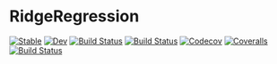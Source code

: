 # RidgeRegression

[![Stable](https://img.shields.io/badge/docs-stable-blue.svg)](https://nignatiadis.github.io/RidgeRegression.jl/stable)
[![Dev](https://img.shields.io/badge/docs-dev-blue.svg)](https://nignatiadis.github.io/RidgeRegression.jl/dev)
[![Build Status](https://travis-ci.com/nignatiadis/RidgeRegression.jl.svg?branch=master)](https://travis-ci.com/nignatiadis/RidgeRegression.jl)
[![Build Status](https://ci.appveyor.com/api/projects/status/github/nignatiadis/RidgeRegression.jl?svg=true)](https://ci.appveyor.com/project/nignatiadis/RidgeRegression-jl)
[![Codecov](https://codecov.io/gh/nignatiadis/RidgeRegression.jl/branch/master/graph/badge.svg)](https://codecov.io/gh/nignatiadis/RidgeRegression.jl)
[![Coveralls](https://coveralls.io/repos/github/nignatiadis/RidgeRegression.jl/badge.svg?branch=master)](https://coveralls.io/github/nignatiadis/RidgeRegression.jl?branch=master)
[![Build Status](https://api.cirrus-ci.com/github/nignatiadis/RidgeRegression.jl.svg)](https://cirrus-ci.com/github/nignatiadis/RidgeRegression.jl)
